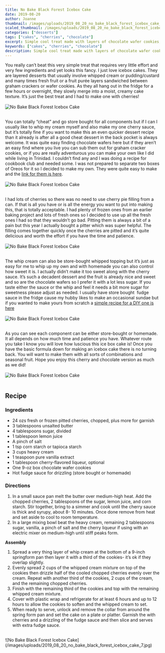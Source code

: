 ```yaml
---
title: No Bake Black Forest Icebox Cake
date: 2019-08-20
author: Joanne
thumbnail: /images/uploads/2019_08_20_no_bake_black_forest_icebox_cake_1.jpg
scaled_thumbnail: /images/uploads/2019_08_20_no_bake_black_forest_icebox_cake_0.jpg
categories: ["desserts"]
tags: ["cakes", "cherries", "chocolate"]
excerpt: Simple cool treat made with layers of chocolate wafer cookies, cherry sauce and whipped cream
keywords: ["cakes", "cherries", "chocolate"]
description: Simple cool treat made with layers of chocolate wafer cookies, cherry sauce and whipped cream
---
```


You really can’t beat this very simple treat that requires very little effort and very few ingredients and yet looks this fancy. I just love icebox cakes. They are layered desserts that usually involve whipped cream or pudding/custard and many times fresh fruit or a fruit purée layers sandwiched between graham crackers or wafer cookies. As they all hang out in the fridge for a few hours or overnight, they slowly merge into a moist, creamy cake texture. It’s just the best treat and I had to make one with cherries! 
</br>
</br>
![No Bake Black Forest Icebox Cake](/images/uploads/2019_08_20_no_bake_black_forest_icebox_cake_2.jpg)
</br>
</br>

You can totally “cheat” and go store bought for all components but if I can I usually like to whip my cream myself and also make my one cherry sauce, but it’s totally fine if you want to make this an even quicker dessert recipe than it already is after all a good cheat dessert in the back pocket is always welcome. It was quite easy finding chocolate wafers here but if they aren’t an easy find where you live you can sub them out for graham cracker cookies, or if you are really adventurous you can make your own like I did while living in Trinidad. I couldn’t find any and I was doing a recipe for cookbook club and needed some. I was not prepared to separate two boxes of Oreos for it so I decided to make my own. They were quite easy to make and the [link for them is here](https://www.oliveandmango.com/chocolate-banoffee-pie/). 
</br>
</br>
![No Bake Black Forest Icebox Cake](/images/uploads/2019_08_20_no_bake_black_forest_icebox_cake_3.jpg)
</br>
</br>

I had lots of cherries so there was no need to use cherry pie filling from a can. If that is all you have or is all the energy you want to put into making this, that is totally acceptable. I had plenty of frozen ones from an earlier baking project and lots of fresh ones so I decided to use up all the fresh ones I had so that they wouldn’t go bad. Pitting them is always a bit of a pain but this year I actually bought a pitter which was super helpful. The filling comes together quickly once the cherries are pitted and it’s quite delicious and worth the effort if you have the time and patience. 
</br>
</br>
![No Bake Black Forest Icebox Cake](/images/uploads/2019_08_20_no_bake_black_forest_icebox_cake_4.jpg)
</br>
</br>

The whip cream can also be store-bought whipped topping but it’s just as easy for me to whip up my own and with homemade you can also control how sweet it is. I actually didn’t make it too sweet along with the cherry sauce. It’s such a decadent dessert and the fruit is already nice and sweet and so are the chocolate wafers so I prefer it with a lot less sugar. If you taste either the sauce or the whip and feel it needs a bit more sugar for sweetness please adjust as needed. I usually have store bought  fudge sauce in the fridge cause my hubby likes to make an occasional sundae but if you wanted to make yours from scratch a [simple recipe for a DIY one is here](https://www.google.ca/amp/s/www.thekitchn.com/recipe-diy-hot-17491%3famp=1)
</br>
</br>
![No Bake Black Forest Icebox Cake](/images/uploads/2019_08_20_no_bake_black_forest_icebox_cake_5.jpg)
</br>
</br>

As you can see each component can be either store-bought or homemade. It all depends on how much time and patience you have. Whatever route you take I know you will love how luscious this ice box cake is! Once you have the basic formula down for making an icebox cake there is no turning back. You will want to make them with all sorts of combinations and seasonal fruit. Hope you enjoy this cherry and chocolate version as much as we did!
</br>
</br>
![No Bake Black Forest Icebox Cake](/images/uploads/2019_08_20_no_bake_black_forest_icebox_cake_6.jpg)
</br>
</br>

## Recipe

### Ingredients

* <span itemprop="ingredients"> 24 ozs fresh or frozen pitted cherries, chopped, plus more for garnish </span>
* <span itemprop="ingredients"> 3 tablespoons unsalted butter</span>
* <span itemprop="ingredients"> 4 tablespoons sugar, divided </span>
* <span itemprop="ingredients"> 1 tablespoon lemon juice</span>
* <span itemprop="ingredients"> A pinch of salt</span>
* <span itemprop="ingredients"> 1 tsp corn starch or tapioca starch </span>
* <span itemprop="ingredients"> 3 cups heavy cream</span>
* <span itemprop="ingredients"> 1 teaspoon pure vanilla extract</span>
* <span itemprop="ingredients"> 1 tablespoon cherry-flavored liqueur, optional</span>
* <span itemprop="ingredients"> One 9-oz box chocolate wafer cookies</span>
* <span itemprop="ingredients"> Hot fudge sauce for drizzling (store bought or homemade) </span>

### Directions

1. In a small sauce pan melt the butter over medium-high heat. Add the chopped cherries, 2 tablespoons of the sugar, lemon juice, and corn starch. Stir together, bring to a simmer and cook until the cherry sauce is thick and syrupy, about 8- 10 minutes. Once done remove from heat and set aside to cool to room temperature. 
1. In a large mixing bowl beat the heavy cream, remaining 2 tablespoons sugar, vanilla, a pinch of salt and the cherry liqueur if using with an electric mixer on medium-high until stiff peaks form.
   
__Assembly__

1. Spread a very thing layer of whip cream at the bottom of a 9-inch springform pan then layer it with a third of the cookies- it’s ok if they overlap slightly. 
2. Evenly spread 2 cups of the whipped cream mixture on top of the cookies then drizzle half of the cooled chopped cherries evenly over the cream. Repeat with another third of the cookies, 2 cups of the cream, and the remaining chopped cherries. 
3. Finish with the remaining third of the cookies and top with the remaining whipped cream mixture.
4. Cover with plastic wrap and refrigerate for at least 6 hours and up to 12 hours to allow the cookies to soften and the whipped cream to set. 
5. When ready to serve, unlock and remove the collar from around the spring form pan and set the cake on a plate or platter.  Garnish the with cherries and a drizzling of the fudge sauce and then slice and serves with extra fudge sauce.

</br>
![No Bake Black Forest Icebox Cake](/images/uploads/2019_08_20_no_bake_black_forest_icebox_cake_7.jpg)
